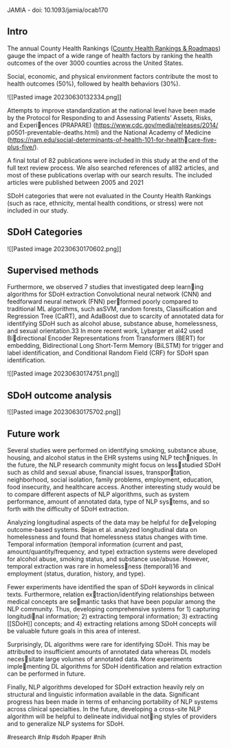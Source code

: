 JAMIA - doi: 10.1093/jamia/ocab170

## Intro 
The annual County Health Rankings ([County Health Rankings & Roadmaps](https://www.countyhealthrankings.org/)) gauge the impact of a wide range of health factors by ranking the health outcomes of the over 3000 counties across the United States.

Social, economic, and physical environment factors contribute the most to health outcomes (50%), followed by health behaviors (30%). 

![[Pasted image 20230630132334.png]]

Attempts to improve standardization at the national level have been made by the Protocol for Responding to and Assessing Patients’ Assets, Risks, and Experiences (PRAPARE) (https://www.cdc.gov/media/releases/2014/ p0501-preventable-deaths.html) and the National Academy of Medicine (https://nam.edu/social-determinants-of-health-101-for-healthcare-five-plus-five/).


A final total of 82 publications were included in this study at the end of the full text review process. We also searched references of all82 articles, and most of these publications overlap with our search results. The included articles were published between 2005 and 2021

SDoH categories that were not evaluated in the County Health Rankings (such as race, ethnicity, mental health conditions, or stress) were not included in our study.

## SDoH Categories

![[Pasted image 20230630170602.png]]

## Supervised methods
Furthermore, we observed 7 studies that investigated deep learning algorithms for SDoH extraction Convolutional neural network (CNN) and feedforward neural network (FNN) performed poorly compared to traditional ML algorithms, such asSVM, random forests, Classification and Regression Tree (CaRT), and AdaBoost due to scarcity of annotated data for identifying SDoH such as alcohol abuse, substance abuse, homelessness, and sexual orientation.33 In more recent work, Lybarger et al42 used Bidirectional Encoder Representations from Transformers (BERT) for embedding, Bidirectional Long Short-Term Memory (BiLSTM) for trigger and label identification, and Conditional Random Field (CRF) for SDoH span identification.

![[Pasted image 20230630174751.png]]

## SDoH outcome analysis
![[Pasted image 20230630175702.png]]

## Future work
Several studies were performed on identifying smoking, substance abuse, housing, and alcohol status in the EHR systems using NLP techniques. In the future, the NLP research community might focus on lessstudied SDoH such as child and sexual abuse, financial issues, transportation, neighborhood, social isolation, family problems, employment, education, food insecurity, and healthcare access. Another interesting study would be to compare different aspects of NLP algorithms, such as system performance, amount of annotated data, type of NLP systems, and so forth with the difficulty of SDoH extraction. 

Analyzing longitudinal aspects of the data may be helpful for developing outcome-based systems. Bejan et al. analyzed longitudinal data on homelessness and found that homelessness status changes with time. Temporal information (temporal information (current and past, amount/quantity/frequency, and type) extraction systems were developed for alcohol abuse, smoking status, and substance use/abuse. However, temporal extraction was rare in homelessness (temporal)16 and employment (status, duration, history, and type).

Fewer experiments have identified the span of SDoH keywords in clinical texts. Furthermore, relation extraction/identifying relationships between medical concepts are semantic tasks that have been popular among the NLP community. Thus, developing comprehensive systems for 1) capturing longitudinal information; 2) extracting temporal information; 3) extracting [[SDoH]] concepts; and 4) extracting relations among SDoH concepts will be valuable future goals in this area of interest.

Surprisingly, DL algorithms were rare for identifying SDoH. This may be attributed to insufficient amounts of annotated data whereas DL models necessitate large volumes of annotated data. More experiments implementing DL algorithms for SDoH identification and relation extraction can be performed in future. 

Finally, NLP algorithms developed for SDoH extraction heavily rely on structural and linguistic information available in the data. Significant progress has been made in terms of enhancing portability of NLP systems across clinical specialties. In the future, developing a cross-site NLP algorithm will be helpful to delineate individual noting styles of providers and to generalize NLP systems for SDoH.


#research
#nlp
#sdoh
#paper
#nih
